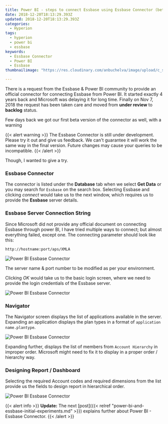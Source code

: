 ```yaml
---
title: Power BI - steps to connect Essbase using Essbase Connector (beta)
date: 2018-12-20T18:13:29.393Z
updated: 2018-12-20T18:13:29.393Z
categories:
  - Hyperion
tags:
  - hyperion
  - power bi
  - essbase
keywords:
  - Essbase Connector
  - Power BI
  - Essbase
thumbnailimage: "https://res.cloudinary.com/anbuchelva/image/upload/c_scale,h_250,f_auto,q_auto/v1579969704/images/power-bi/powerbi_logo.png"

---
```

There is a request from the Essbase & Power BI community to provide an official connector for connecting Essbase from Power BI.  It started exactly 4 years back and Microsoft was delaying it for long time.  Finally on Nov 7, 2018 the request has been taken care and moved from **under review** to **backlog** status.

Few days back we got our first beta version of the connector as well, with a warning
<!--more-->
{{< alert warning >}}
The Essbase Connector is still under development. Please try it out and give us feedback. We can't guarantee it will work the same way in the final version. Future changes may cause your queries to be incompatible.
{{< /alert >}}

Though, I wanted to give a try.

### Essbase Connector

The connector is listed under the **Database** tab when we select **Get Data** or you may search for `Essbase` on the search box.  Selecting Essbase and clicking _connect_ would take us to the next window, which requires us to provide the **Essbase** server details.

### Essbase Server Connection String

Since Microsoft did not provide any official document on connecting Essbase through power BI, I have tried multiple ways to connect; but almost everything failed, except one.  The connecting parameter should look like this:

```
http://hostname:port/aps/XMLA
```

![Power BI Essbase Connector](https://res.cloudinary.com/anbuchelva/image/upload/f_auto,q_auto/v1546937989/images/power-bi/powerbi-essbaseconnector1.png)

The server name & port number to be modified as per your environment.

Clicking _OK_ would take us to the basic login screen, where we need to provide the login credentials of the Essbase server.

![Power BI Essbase Connector](https://res.cloudinary.com/anbuchelva/image/upload/f_auto,q_auto/v1546937989/images/power-bi/powerbi-essbaseconnector2.png)

### Navigator

The Navigator screen displays the list of applications available in the server. Expanding an application displays the plan types in a format of `application name.plantype`.  

![Power BI Essbase Connector](https://res.cloudinary.com/anbuchelva/image/upload/f_auto,q_auto/v1546937989/images/power-bi/powerbi-essbaseconnector3.png)

Expanding further, displays the list of members from `Account Hierarchy` in improper order. Microsoft might need to fix it to display in a proper order / hierarchy way.

### Designing Report / Dashboard
Selecting the required Account codes and required dimensions from the list provide us the fields to design report in hierarchical order.

![Power BI Essbase Connector](https://res.cloudinary.com/anbuchelva/image/upload/f_auto,q_auto/v1546937989/images/power-bi/powerbi-essbaseconnector5.png)

{{< alert info >}} **Update:**
The next [post]({{< relref "power-bi-and-essbase-initial-experiments.md" >}}) explains further about Power BI - Essbase Connector.
{{< /alert >}}
